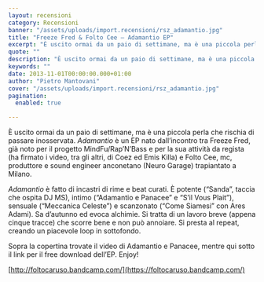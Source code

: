 ```yaml
---
layout: recensioni
category: Recensioni
banner: "/assets/uploads/import.recensioni/rsz_adamantio.jpg"
title: "Freeze Fred & Folto Cee – Adamantio EP"
excerpt: "È uscito ormai da un paio di settimane, ma è una piccola perla che rischia di passare inosservata. Adamantio è un EP nato dall’incontro tra Freeze Fred, già noto per il progetto  MindFu/Rap’N’Bass e per la sua attività da regista (ha firmato i video, tra gli altri, di Coez ed Emis Killa) e Folto Cee, [&hellip"
quote: ""
description: "È uscito ormai da un paio di settimane, ma è una piccola perla che rischia di passare inosservata. Adamantio è un EP nato dall’incontro tra Freeze Fred, già noto per il progetto  MindFu/Rap’N’Bass e per la sua attività da regista (ha firmato i video, tra gli altri, di Coez ed Emis Killa) e Folto Cee, [&hellip"
keywords: ""
date: 2013-11-01T00:00:00.000+01:00
author: "Pietro Mantovani"
cover: "/assets/uploads/import.recensioni/rsz_adamantio.jpg"
pagination:
  enabled: true

---
```


[](https://hotmc.com/freeze-fred-folto-cee-adamantio-ep/rsz%5Fadamantio/)

È uscito ormai da un paio di settimane, ma è una piccola perla che rischia di passare inosservata. _Adamantio_ è un EP nato dall’incontro tra Freeze Fred, già noto per il progetto MindFu/Rap’N’Bass e per la sua attività da regista (ha firmato i video, tra gli altri, di Coez ed Emis Killa) e Folto Cee, mc, produttore e sound engineer anconetano (Neuro Garage) trapiantato a Milano.

_Adamantio_ è fatto di incastri di rime e beat curati. È potente (“Sanda”, taccia che ospita DJ MS), intimo (“Adamantio e Panacee” e “S’il Vous Plait”), sensuale (“Meccanica Celeste”) e scanzonato (“Come Siamesi” con Ares Adami). Sa d’autunno ed evoca alchimie. Si tratta di un lavoro breve (appena cinque tracce) che scorre bene e non può annoiare. Si presta al repeat, creando un piacevole loop in sottofondo. 

Sopra la copertina trovate il video di Adamantio e Panacee, mentre qui sotto il link per il free download dell’EP. Enjoy!

[http://foltocaruso.bandcamp.com/](https://foltocaruso.bandcamp.com/)